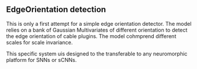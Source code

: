 ## EdgeOrientation detection

This is only a first attempt for a simple edge orientation detector. 
The model relies on a bank of Gaussian Multivariates of different orientation to detect the edge orientation of cable plugins. 
The model cohmprend different scales for scale invariance. 

This specific system uis designed to the transferable to any neuromorphic platform for SNNs or sCNNs. 
